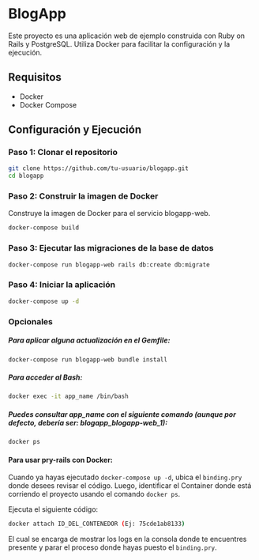 # BlogApp

Este proyecto es una aplicación web de ejemplo construida con Ruby on Rails y PostgreSQL. Utiliza Docker para facilitar la configuración y la ejecución.

## Requisitos

- Docker
- Docker Compose

## Configuración y Ejecución

### Paso 1: Clonar el repositorio

```sh
git clone https://github.com/tu-usuario/blogapp.git
cd blogapp
```

### Paso 2: Construir la imagen de Docker
Construye la imagen de Docker para el servicio blogapp-web.

```sh
docker-compose build
```

### Paso 3: Ejecutar las migraciones de la base de datos

```sh
docker-compose run blogapp-web rails db:create db:migrate
```

### Paso 4: Iniciar la aplicación

```sh
docker-compose up -d
```

### Opcionales
##### Para aplicar alguna actualización en el Gemfile:
```sh
docker-compose run blogapp-web bundle install
```
##### Para acceder al Bash:
```sh
docker exec -it app_name /bin/bash
```
##### Puedes consultar app_name con el siguiente comando (aunque por defecto, debería ser: blogapp_blogapp-web_1):
```sh
docker ps
```

#### Para usar pry-rails con Docker:
Cuando ya hayas ejecutado `docker-compose up -d`, ubica el `binding.pry` donde desees revisar el código.
Luego, identificar el Container donde está corriendo el proyecto usando el comando `docker ps`.

Ejecuta el siguiente código:
```sh
docker attach ID_DEL_CONTENEDOR (Ej: 75cde1ab8133)
```
El cual se encarga de mostrar los logs en la consola donde te encuentres presente y parar el proceso donde hayas puesto el `binding.pry`.